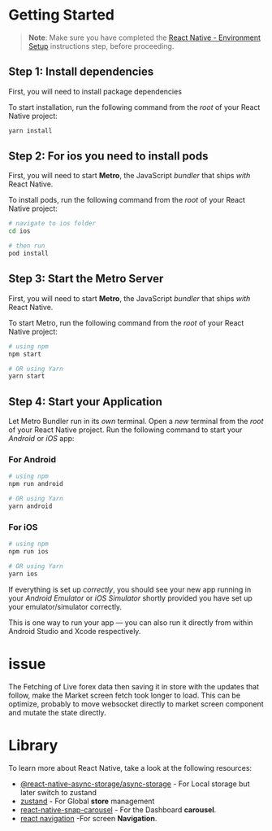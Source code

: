 # Getting Started

>**Note**: Make sure you have completed the [React Native - Environment Setup](https://reactnative.dev/docs/environment-setup) instructions step, before proceeding.

## Step 1: Install dependencies

First, you will need to install package dependencies

To start installation, run the following command from the _root_ of your React Native project:

```bash
yarn install
```

## Step 2: For ios you need to install pods

First, you will need to start **Metro**, the JavaScript _bundler_ that ships _with_ React Native.

To install pods, run the following command from the _root_ of your React Native project:

```bash
# navigate to ios folder
cd ios

# then run
pod install
```

## Step 3: Start the Metro Server

First, you will need to start **Metro**, the JavaScript _bundler_ that ships _with_ React Native.

To start Metro, run the following command from the _root_ of your React Native project:

```bash
# using npm
npm start

# OR using Yarn
yarn start
```

## Step 4: Start your Application

Let Metro Bundler run in its _own_ terminal. Open a _new_ terminal from the _root_ of your React Native project. Run the following command to start your _Android_ or _iOS_ app:

### For Android

```bash
# using npm
npm run android

# OR using Yarn
yarn android
```

### For iOS

```bash
# using npm
npm run ios

# OR using Yarn
yarn ios
```

If everything is set up _correctly_, you should see your new app running in your _Android Emulator_ or _iOS Simulator_ shortly provided you have set up your emulator/simulator correctly.

This is one way to run your app — you can also run it directly from within Android Studio and Xcode respectively.

# issue

The Fetching of Live forex data then saving it in store with the updates that follow, make the Market screen fetch took longer to load. This can be optimize, probably to move websocket directly to market screen component and mutate the state directly.

# Library

To learn more about React Native, take a look at the following resources:

- [@react-native-async-storage/async-storage](https://github.com/react-native-async-storage/async-storage#readme) - For Local storage but later switch to zustand
- [zustand](https://github.com/pmndrs/zustand) - For Global **store** management
- [react-native-snap-carousel](https://reactnative.dev/docs/getting-started) - For the Dashboard **carousel**.
- [react navigation](https://reactnavigation.org) -For screen **Navigation**.